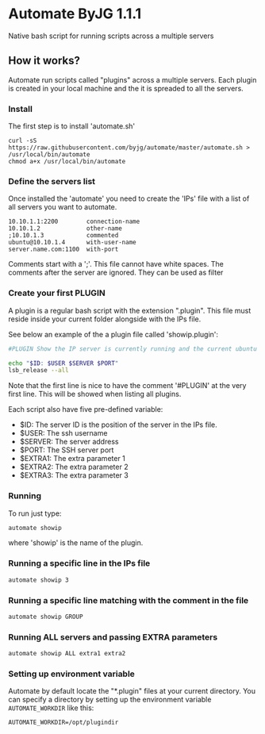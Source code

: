 # Automate ByJG 1.1.1

Native bash script for running scripts across a multiple servers

## How it works?

Automate run scripts called "plugins" across a multiple servers. 
Each plugin is created in your local machine and the it is spreaded to all the servers. 

### Install

The first step is to install 'automate.sh' 

```
curl -sS https://raw.githubusercontent.com/byjg/automate/master/automate.sh > /usr/local/bin/automate
chmod a+x /usr/local/bin/automate
```

### Define the servers list

Once installed the 'automate' you need to create the 'IPs' file with a list of all servers you want to automate. 

```
10.10.1.1:2200        connection-name
10.10.1.2             other-name
;10.10.1.3            commented
ubuntu@10.10.1.4      with-user-name
server.name.com:1100  with-port

```

Comments start with a ';'. This file cannot have white spaces. The comments after the server are ignored. 
They can be used as filter 

### Create your first PLUGIN

A plugin is a regular bash script with the extension ".plugin". This file must reside inside your current folder
alongside with the IPs file.

See below an example of the a plugin file called 'showip.plugin':

```bash
#PLUGIN Show the IP server is currently running and the current ubuntu version

echo "$ID: $USER $SERVER $PORT"
lsb_release --all
```

Note that the first line is nice to have the comment '#PLUGIN' at the very first line. This will be showed when listing all
plugins. 

Each script also have five pre-defined variable:
* $ID: The server ID is the position of the server in the IPs file.
* $USER: The ssh username
* $SERVER: The server address
* $PORT: The SSH server port
* $EXTRA1: The extra parameter 1
* $EXTRA2: The extra parameter 2
* $EXTRA3: The extra parameter 3

### Running

To run just type:

```bash
automate showip
```

where 'showip' is the name of the plugin.

### Running a specific line in the IPs file

```bash
automate showip 3
```

### Running a specific line matching with the comment in the file

```bash
automate showip GROUP
```

### Running ALL servers and passing EXTRA parameters

```bash
automate showip ALL extra1 extra2
```

### Setting up environment variable

Automate by default locate the "*.plugin" files at your current directory. You can specify a directory by setting up the
environment variable `AUTOMATE_WORKDIR` like this:

```
AUTOMATE_WORKDIR=/opt/plugindir
```

